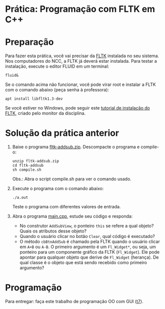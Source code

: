 # Prática: Programação com FLTK em C++



# Preparação

Para fazer esta prática, você vai precisar da [FLTK](http://fltk.org) instalada no seu sistema. Nos computadores do NCC, a FLTK já deverá estar instalada. Para testar a instalação, execute o editor FLUID em um terminal:
```
fluid&
```

Se o comando acima não funcionar, você pode virar root e instalar a FLTK com o comando abaixo (peça senha à professora):
```
apt install libfltk1.3-dev
```

Se você estiver no Windows, pode seguir este [tutorial de instalação do FLTK](../cpp6/tutorial-windows-fltk.pdf), criado pelo monitor da disciplina.



# Solução da prática anterior

1. Baixe o programa [fltk-addsub.zip](fltk-addsub.zip). Descompacte o programa e compile-o:
   ```
   unzip fltk-addsub.zip
   cd fltk-addsub
   sh compile.sh
   ```
   Obs.: Abra o script compile.sh para ver o comando usado.
   
2. Execute o programa com o comando abaixo: 
   ```
   ./a.out
   ```
   Teste o programa com diferentes valores de entrada.
   
   
3. Abra o programa [main.cpp](fltk-addsub/main.cpp), estude seu código e responda:
   - No construtor `AddSubView`, o ponteiro `this` se refere a qual objeto? Quais os atributos desse objeto?
   - Quando o usuário clicar no botão `Clear`, qual código é executado?
   - O método `cbBtnAddSub` é chamado pela FLTK quando o usuário clicar em `A+B` ou `A-B`. O primeiro argumento é um `Fl_Widget*`, ou seja, um ponteiro para um componente gráfico da FLTK (`Fl_Widget`). Ele pode apontar para qualquer objeto que derive de `Fl_Widget` (herança). De qual classe é o objeto que está sendo recebido como primeiro argumento? 
   



# Programação

Para entregar: faça este trabalho de programação OO com GUI ([t7](../../../trabalhos/t7)).




   
   
   
   
   
  
